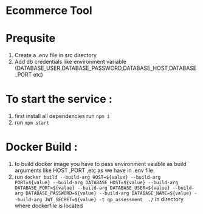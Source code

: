 # Ecommerce Tool

# Prequsite
 1. Create a .env file in src directory
 2. Add db credentials like environment variable (DATABASE_USER,DATABASE_PASSWORD,DATABASE_HOST,DATABASE_PORT etc)

# To start the service :
 1. first install all dependencies run ```npm i```
 2. run ``` npm start ```

# Docker Build :
 1. to build docker image you have to pass environment vaiable as build arguments like HOST ,PORT ,etc as we have in .env file
 2. run ```docker build --build-arg HOST=${value} --build-arg PORT=${value} --build-arg DATABASE_HOST=${value} --build-arg DATABASE_PORT=${value} --build-arg DATABASE_USER=${value} --build-arg DATABASE_PASSWORD=${value} --build-arg DATABASE_NAME=${value} --build-arg JWT_SECRET=${value} -t qp_assessment  ./``` in directory where dockerfile is located
